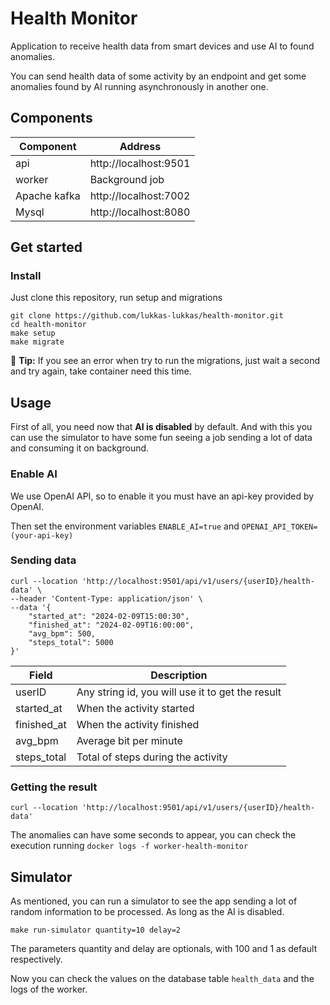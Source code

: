 # Health Monitor

Application to receive health data from smart devices and use AI to found anomalies.

You can send health data of some activity by an endpoint and get some anomalies found by AI running asynchronously
in another one.

## Components

| Component     | Address               |
|---------------|-----------------------|
| api           | http://localhost:9501 |
| worker        | Background job        |
| Apache kafka  | http://localhost:7002 |
| Mysql         | http://localhost:8080 |

## Get started

### Install

Just clone this repository, run setup and migrations

```shell
git clone https://github.com/lukkas-lukkas/health-monitor.git
cd health-monitor
make setup
make migrate
```
🚩 **Tip:** If you see an error when try to run the migrations, just wait a second and try again, take container need this time.

## Usage

First of all, you need now that **AI is disabled** by default. And with this you can use the simulator to have some fun
seeing a job sending a lot of data and consuming it on background.

### Enable AI

We use OpenAI API, so to enable it you must have an api-key provided by OpenAI. 

Then set the environment variables `ENABLE_AI=true` and `OPENAI_API_TOKEN=(your-api-key)`

### Sending data
``` curl
curl --location 'http://localhost:9501/api/v1/users/{userID}/health-data' \
--header 'Content-Type: application/json' \
--data '{
    "started_at": "2024-02-09T15:00:30",
    "finished_at": "2024-02-09T16:00:00",
    "avg_bpm": 500,
    "steps_total": 5000
}'
```
| Field               | Description                                      |
|---------------------|--------------------------------------------------|
| userID              | Any string id, you will use it to get the result |
| started_at          | When the activity started                        |
| finished_at         | When the activity finished                       |
| avg_bpm             | Average bit per minute                           |
| steps_total         | Total of steps during the activity               |

### Getting the result
``` curl
curl --location 'http://localhost:9501/api/v1/users/{userID}/health-data'
```
The anomalies can have some seconds to appear, you can check the execution running `docker logs -f worker-health-monitor`

## Simulator

As mentioned, you can run a simulator to see the app sending a lot of random information to be processed.
As long as the AI is disabled.

```shell
make run-simulator quantity=10 delay=2
```
The parameters quantity and delay are optionals, with 100 and 1 as default respectively.

Now you can check the values on the database table ``health_data`` and the logs of the worker.
